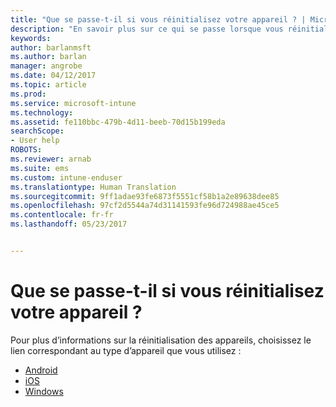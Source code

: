 ```yaml
---
title: "Que se passe-t-il si vous réinitialisez votre appareil ? | Microsoft Docs"
description: "En savoir plus sur ce qui se passe lorsque vous réinitialisez votre appareil pour chacune des plateformes prises en charge par Intune."
keywords: 
author: barlanmsft
ms.author: barlan
manager: angrobe
ms.date: 04/12/2017
ms.topic: article
ms.prod: 
ms.service: microsoft-intune
ms.technology: 
ms.assetid: fe110bbc-479b-4d11-beeb-70d15b199eda
searchScope:
- User help
ROBOTS: 
ms.reviewer: arnab
ms.suite: ems
ms.custom: intune-enduser
ms.translationtype: Human Translation
ms.sourcegitcommit: 9ff1adae93fe6873f5551cf58b1a2e89638dee85
ms.openlocfilehash: 97cf2d5544a74d31141593fe96d724988ae45ce5
ms.contentlocale: fr-fr
ms.lasthandoff: 05/23/2017


---
```



# <a name="what-happens-if-you-reset-your-device"></a>Que se passe-t-il si vous réinitialisez votre appareil ?

Pour plus d’informations sur la réinitialisation des appareils, choisissez le lien correspondant au type d’appareil que vous utilisez :

- [Android](what-happens-if-you-reset-your-device-using-the-company-portal-android.md)
- [iOS](what-happens-if-you-reset-your-device-using-the-company-portal-ios.md)
- [Windows](what-happens-if-you-reset-your-device-using-the-company-portal-windows.md)

